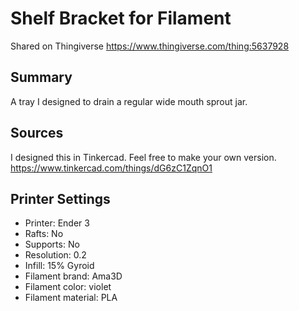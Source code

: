 # Shelf Bracket for Filament

Shared on Thingiverse https://www.thingiverse.com/thing:5637928

## Summary

A tray I designed to drain a regular wide mouth sprout jar.

## Sources

I designed this in Tinkercad. Feel free to make your own version. https://www.tinkercad.com/things/dG6zC1ZqnO1

## Printer Settings

- Printer: Ender 3
- Rafts: No
- Supports: No
- Resolution: 0.2
- Infill: 15% Gyroid
- Filament brand: Ama3D
- Filament color: violet
- Filament material: PLA